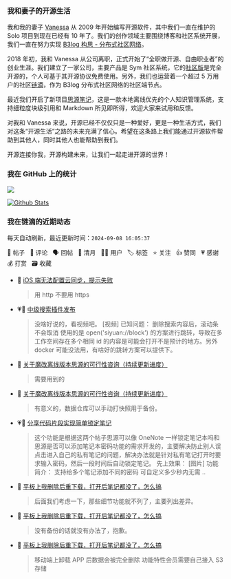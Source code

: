 ### 我和妻子的开源生活

我和我的妻子 [Vanessa](https://github.com/Vanessa219) 从 2009 年开始编写开源软件，其中我们一直在维护的 Solo 项目到现在已经有 10 年了。我们的创作领域主要围绕博客和社区系统开展，我们一直在努力实现 [B3log 构思 - 分布式社区网络](https://ld246.com/article/1546941897596)。

2018 年初，我和 Vanessa 从公司离职，正式开始了“全职做开源、自由职业者”的创业生涯。我们建立了一家公司，主要产品是 Sym 社区系统，它的[社区版](https://github.com/88250/symphony)是完全开源的，个人可基于其开源协议免费使用。另外，我们也运营着一个超过 5 万用户的社区[链滴](https://ld246.com)，作为 B3log 分布式社区网络的社区端节点。

最近我们开启了新项目[思源笔记](https://github.com/siyuan-note/siyuan)，这是一款本地离线优先的个人知识管理系统，支持细粒度块级引用和 Markdown 所见即所得，欢迎大家来试用和反馈。

对我和 Vanessa 来说，开源已经不仅仅只是一种爱好，更是一种生活方式，我们对这条“开源生活”之路的未来充满了信心。希望在这条路上我们能通过开源软件帮助到其他人，同时其他人也能帮助到我们。

开源连接你我，开源构建未来，让我们一起走进开源的世界！

### 我在 GitHub 上的统计

<a title="Hits" target="_blank" href="https://github.com/88250/88250"><img src="https://hits.b3log.org/88250/88250.svg"></a>

[![Github Stats](https://github-readme-stats.vercel.app/api?username=88250&theme=tokyonight&show_icons=true)](https://github.com/88250)

<!--events start -->

### 我在链滴的近期动态

每天自动刷新，最近更新时间：`2024-09-08 16:05:37`

📝 帖子 &nbsp; 💬 评论 &nbsp; 🗣 回帖 &nbsp; 🌙 清月 &nbsp; 👨‍💻 用户 &nbsp; 🏷️ 标签 &nbsp; ⭐️ 关注 &nbsp; 👍 赞同 &nbsp; 💗 感谢 &nbsp; 💰 打赏 &nbsp; 🗃 收藏

* 💬 [iOS 端无法配置云同步，提示失败](https://ld246.com/article/1725769213845/comment/1725769361491#comments)

  > 用 http 不要用 https
* 💗📝 [中级搜索插件发布](https://ld246.com/article/1725684198745)

  > 没啥好说的，看视频吧。 [视频] 已知问题： 删除搜索内容后，滚动条不会取消 使用的是 open('siyuan://block') 的方案进行跳转，导致在多工作空间存在多个相同 id 的内容是可能会打开不是预计的地方。另外 docker 可能没法用，有啥好的跳转方案可以提供下。
* 💬 [关于魔改离线版本思源的可行性咨询（持续更新进度）](https://ld246.com/article/1725369843595/comment/1725684410379#comments)

  > 需要用到的
* 💬 [关于魔改离线版本思源的可行性咨询（持续更新进度）](https://ld246.com/article/1725369843595/comment/1725684111370#comments)

  > 有意义的，数据仓库可以手动打快照用于备份。
* 💗📝 [分享代码片段实现简单锁定笔记](https://ld246.com/article/1725612799463)

  > 这个功能是根据这两个帖子思源可以像 OneNote 一样锁定笔记本吗和思源是否可以添加笔记本密码功能的需求开发的，主要解决防止别人误点击进入自己的私有笔记的问题，解决办法就是针对私有笔记打开时要求输入密码，然后一段时间后自动锁定笔记。 先上效果： [图片] 功能简介： 支持给多个笔记添加不同的密码 可自定义多少秒内无需 ..
* 💬 [平板上我删除后重下载，打开后笔记都没了，怎么搞](https://ld246.com/article/1725590298510/comment/1725596937540#comments)

  > 后面我们考虑一下，那些细节功能就不列了，主要列出差异。
* 💬 [平板上我删除后重下载，打开后笔记都没了，怎么搞](https://ld246.com/article/1725590298510/comment/1725593450477#comments)

  > 没有备份的话就没有办法了，抱歉。
* 💬 [平板上我删除后重下载，打开后笔记都没了，怎么搞](https://ld246.com/article/1725590298510/comment/1725590480654#comments)

  > 移动端上卸载 APP 后数据会被完全删除 功能特性会员需要自己接入 S3 存储


<!--events end -->
